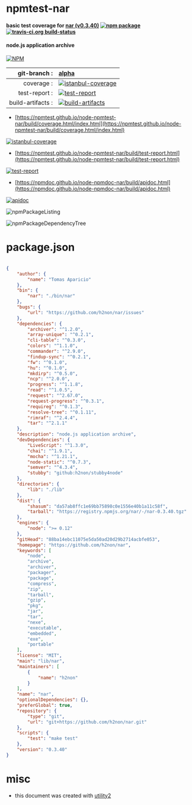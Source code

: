 # npmtest-nar

#### basic test coverage for  [nar (v0.3.40)](https://github.com/h2non/nar)  [![npm package](https://img.shields.io/npm/v/npmtest-nar.svg?style=flat-square)](https://www.npmjs.org/package/npmtest-nar) [![travis-ci.org build-status](https://api.travis-ci.org/npmtest/node-npmtest-nar.svg)](https://travis-ci.org/npmtest/node-npmtest-nar)

#### node.js application archive

[![NPM](https://nodei.co/npm/nar.png?downloads=true&downloadRank=true&stars=true)](https://www.npmjs.com/package/nar)

| git-branch : | [alpha](https://github.com/npmtest/node-npmtest-nar/tree/alpha)|
|--:|:--|
| coverage : | [![istanbul-coverage](https://npmtest.github.io/node-npmtest-nar/build/coverage.badge.svg)](https://npmtest.github.io/node-npmtest-nar/build/coverage.html/index.html)|
| test-report : | [![test-report](https://npmtest.github.io/node-npmtest-nar/build/test-report.badge.svg)](https://npmtest.github.io/node-npmtest-nar/build/test-report.html)|
| build-artifacts : | [![build-artifacts](https://npmtest.github.io/node-npmtest-nar/glyphicons_144_folder_open.png)](https://github.com/npmtest/node-npmtest-nar/tree/gh-pages/build)|

- [https://npmtest.github.io/node-npmtest-nar/build/coverage.html/index.html](https://npmtest.github.io/node-npmtest-nar/build/coverage.html/index.html)

[![istanbul-coverage](https://npmtest.github.io/node-npmtest-nar/build/screenCapture.buildCi.browser.%252Ftmp%252Fbuild%252Fcoverage.lib.html.png)](https://npmtest.github.io/node-npmtest-nar/build/coverage.html/index.html)

- [https://npmtest.github.io/node-npmtest-nar/build/test-report.html](https://npmtest.github.io/node-npmtest-nar/build/test-report.html)

[![test-report](https://npmtest.github.io/node-npmtest-nar/build/screenCapture.buildCi.browser.%252Ftmp%252Fbuild%252Ftest-report.html.png)](https://npmtest.github.io/node-npmtest-nar/build/test-report.html)

- [https://npmdoc.github.io/node-npmdoc-nar/build/apidoc.html](https://npmdoc.github.io/node-npmdoc-nar/build/apidoc.html)

[![apidoc](https://npmdoc.github.io/node-npmdoc-nar/build/screenCapture.buildCi.browser.%252Ftmp%252Fbuild%252Fapidoc.html.png)](https://npmdoc.github.io/node-npmdoc-nar/build/apidoc.html)

![npmPackageListing](https://npmtest.github.io/node-npmtest-nar/build/screenCapture.npmPackageListing.svg)

![npmPackageDependencyTree](https://npmtest.github.io/node-npmtest-nar/build/screenCapture.npmPackageDependencyTree.svg)



# package.json

```json

{
    "author": {
        "name": "Tomas Aparicio"
    },
    "bin": {
        "nar": "./bin/nar"
    },
    "bugs": {
        "url": "https://github.com/h2non/nar/issues"
    },
    "dependencies": {
        "archiver": "^1.2.0",
        "array-unique": "^0.2.1",
        "cli-table": "^0.3.0",
        "colors": "^1.1.0",
        "commander": "^2.9.0",
        "findup-sync": "^0.2.1",
        "fw": "^0.1.0",
        "hu": "^0.1.0",
        "mkdirp": "^0.5.0",
        "ncp": "^2.0.0",
        "progress": "^1.1.8",
        "read": "^1.0.5",
        "request": "^2.67.0",
        "request-progress": "^0.3.1",
        "requireg": "^0.1.3",
        "resolve-tree": "^0.1.11",
        "rimraf": "^2.4.4",
        "tar": "^2.1.1"
    },
    "description": "node.js application archive",
    "devDependencies": {
        "LiveScript": "^1.3.0",
        "chai": "^1.9.1",
        "mocha": "^1.21.1",
        "node-static": "^0.7.3",
        "semver": "^4.3.4",
        "stubby": "github:h2non/stubby4node"
    },
    "directories": {
        "lib": "./lib"
    },
    "dist": {
        "shasum": "da57ab8ffc1e69bb75898c0e1556e40b1a11c58f",
        "tarball": "https://registry.npmjs.org/nar/-/nar-0.3.40.tgz"
    },
    "engines": {
        "node": ">= 0.12"
    },
    "gitHead": "88ba14ebc11075e5da50ad20d29b2714acbfe053",
    "homepage": "https://github.com/h2non/nar",
    "keywords": [
        "node",
        "archive",
        "archiver",
        "packager",
        "package",
        "compress",
        "zip",
        "tarball",
        "gzip",
        "pkg",
        "jar",
        "tar",
        "nexe",
        "executable",
        "embedded",
        "exe",
        "portable"
    ],
    "license": "MIT",
    "main": "lib/nar",
    "maintainers": [
        {
            "name": "h2non"
        }
    ],
    "name": "nar",
    "optionalDependencies": {},
    "preferGlobal": true,
    "repository": {
        "type": "git",
        "url": "git+https://github.com/h2non/nar.git"
    },
    "scripts": {
        "test": "make test"
    },
    "version": "0.3.40"
}
```



# misc
- this document was created with [utility2](https://github.com/kaizhu256/node-utility2)
